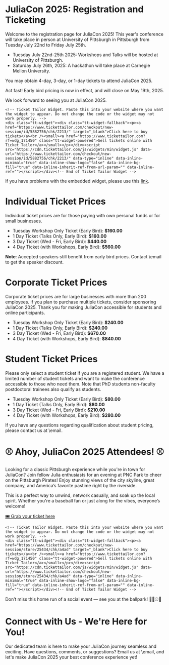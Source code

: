 # JuliaCon 2025: Registration and Ticketing

Welcome to the registration page for JuliaCon 2025! This year's conference will take place in person at University of Pittsburgh in Pittsburgh from Tuesday July 22nd to Friday July 25th.

* Tuesday July 22nd-25th 2025: Workshops and Talks will be hosted at University of Pittsburgh.
* Saturday July 26th, 2025: A hackathon will take place at Carnegie Mellon University.

You may obtain 4-day, 3-day, or 1-day tickets to attend JuliaCon 2025.

Act fast! Early bird pricing is now in effect, and will close on May 19th, 2025. 

We look forward to seeing you at JuliaCon 2025.

~~~
<!-- Ticket Tailor Widget. Paste this into your website where you want the widget to appear. Do not change the code or the widget may not work properly. -->
<div class="tt-widget"><div class="tt-widget-fallback"><p><a href="https://www.tickettailor.com/checkout/new-session/id/5882756/chk/2213/" target="_blank">Click here to buy tickets</a><br /><small><a href="https://www.tickettailor.com?rf=wdg_171450" class="tt-widget-powered">Sell tickets online with Ticket Tailor</a></small></p></div><script src="https://cdn.tickettailor.com/js/widgets/min/widget.js" data-url="https://www.tickettailor.com/checkout/new-session/id/5882756/chk/2213/" data-type="inline" data-inline-minimal="true" data-inline-show-logo="false" data-inline-bg-fill="true" data-inline-inherit-ref-from-url-param="" data-inline-ref=""></script></div><!-- End of Ticket Tailor Widget -->
~~~

If you have problems with the embedded widget, please use this [link](https://buytickets.at/numfocus1/1644745).
# Individual Ticket Prices

Individual ticket prices are for those paying with own personal funds or for small businesses.

- Tuesday Workshop Only Ticket (Early Bird): **\$160.00**
- 1 Day Ticket (Talks Only, Early Bird): **\$160.00**
- 3 Day Ticket (Wed - Fri, Early Bird): **\$440.00**
- 4 Day Ticket (with Workshops, Early Bird): **\$560.00**

**Note**: Accepted speakers still benefit from early bird prices. Contact \email to get the speaker discount.

# Corporate Ticket Prices

Corporate ticket prices are for large businesses with more than 200 employees.
If you plan to purchase multiple tickets, consider sponsoring JuliaCon 2025.
Thank you for making JuliaCon accessible for students and online participants.

- Tuesday Workshop Only Ticket (Early Bird): **\$240.00**
- 1 Day Ticket (Talks Only, Early Bird): **\$240.00**
- 3 Day Ticket (Wed - Fri, Early Bird): **\$670.00**
- 4 Day Ticket (with Workshops, Early Bird): **\$840.00**

# Student Ticket Prices

Please only select a student ticket if you are a registered student. We have a limited number of student tickets and want to make the conference accessible to those who need them. Note that PhD students non-faculty postdoctoral trainees also qualify as students.

- Tuesday Workshop Only Ticket (Early Bird): **\$80.00**
- 1 Day Ticket (Talks Only, Early Bird): **\$80.00**
- 3 Day Ticket (Wed - Fri, Early Bird): **\$210.00**
- 4 Day Ticket (with Workshops, Early Bird): **\$280.00**

If you have any questions regarding qualification about student pricing, please contact us at \email.

# ⚾ Ahoy, JuliaCon 2025 Attendees! ⚾

Looking for a classic Pittsburgh experience while you're in town for JuliaCon? Join fellow Julia enthusiasts for an evening at PNC Park to cheer on the Pittsburgh Pirates! Enjoy stunning views of the city skyline, great company, and America’s favorite pastime right by the riverside.

This is a perfect way to unwind, network casually, and soak up the local spirit. Whether you're a baseball fan or just along for the vibes, everyone’s welcome!

[🎟 Grab your ticket here](https://www.tickettailor.com/events/numfocus1/store)

~~~
<!-- Ticket Tailor Widget. Paste this into your website where you want the widget to appear. Do not change the code or the widget may not work properly. -->
<div class="tt-widget"><div class="tt-widget-fallback"><p><a href="https://www.tickettailor.com/checkout/new-session/store/25434/chk/a4ad" target="_blank">Click here to buy tickets</a><br /><small><a href="https://www.tickettailor.com?rf=wdg_171450" class="tt-widget-powered">Sell tickets online with Ticket Tailor</a></small></p></div><script src="https://cdn.tickettailor.com/js/widgets/min/widget.js" data-url="https://www.tickettailor.com/checkout/new-session/store/25434/chk/a4ad" data-type="inline" data-inline-minimal="true" data-inline-show-logo="false" data-inline-bg-fill="true" data-inline-inherit-ref-from-url-param="" data-inline-ref=""></script></div><!-- End of Ticket Tailor Widget -->
~~~

Don’t miss this home run of a social event — see you at the ballpark! 🏴‍☠️⚾🌆

# Connect with Us - We're Here for You!

Our dedicated team is here to make your JuliaCon journey seamless and exciting. Have questions, comments, or suggestions? Email us at \email, and let's make JuliaCon 2025 your best conference experience yet!
